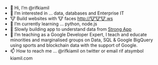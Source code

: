 - 👋 Hi, I’m @rifkiamil
- 👀 I’m interested in ... data, databases and Enterprise IT
- 🐮 Build websites with 🐮 faces [http://🐮🐮🐮.ws](http://🐮🐮🐮.ws)
- 🌱 I’m currently learning ... python, node.js
- 💪 Slowly building app to understand data from [Strong App](http://strong.app/)
- 💞️ I’m teaching as a Google Developer Expert, I teach and educate minorities and marginalised groups on Data, SQL & Google BigQuery using sports and blockchain data with the support of Google.
- 📫 How to reach me ... @rifkiamil on twitter or email rif atsymbol kiamil.com

<!---
rifkiamil/rifkiamil is a ✨ special ✨ repository because its `README.md` (this file) appears on your GitHub profile.
You can click the Preview link to take a look at your changes.
--->
